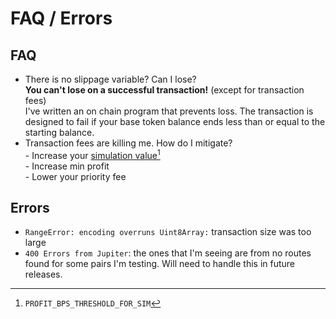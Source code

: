 # FAQ / Errors

## FAQ

* There is no slippage variable? Can I lose?\
  **You can't lose on a successful transaction!** (except for transaction fees)\
  I've written an on chain program that prevents loss. The transaction is designed to fail if your base token balance ends less than or equal to the starting balance. &#x20;
* Transaction fees are killing me. How do I mitigate?\
  \- Increase your [simulation value](#user-content-fn-1)[^1]\
  \- Increase min profit\
  \- Lower your priority fee

## Errors

* `RangeError: encoding overruns Uint8Array:` transaction size was too large
* `400 Errors from Jupiter`: the ones that I'm seeing are from no routes found for some pairs I'm testing. Will need to handle this in future releases.



[^1]: `PROFIT_BPS_THRESHOLD_FOR_SIM`
